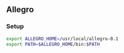 ## Allegro

### Setup

```bash
export ALLEGRO_HOME=/usr/local/allegro-0.1
export PATH=$ALLEGRO_HOME/bin:$PATH
```